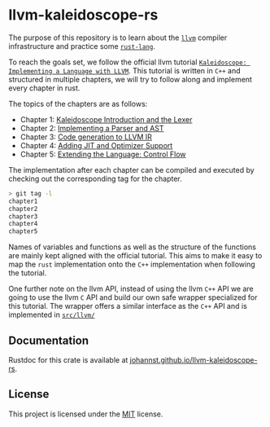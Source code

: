 # llvm-kaleidoscope-rs

The purpose of this repository is to learn about the [`llvm`][llvm] compiler
infrastructure and practice some [`rust-lang`][rust].

To reach the goals set, we follow the official llvm tutorial [`Kaleidoscope:
Implementing a Language with LLVM`][llvm-tutorial]. This tutorial is written in
`C++` and structured in multiple chapters, we will try to follow along and
implement every chapter in rust.

The topics of the chapters are as follows:
- Chapter 1: [Kaleidoscope Introduction and the Lexer][llvm-ch1]
- Chapter 2: [Implementing a Parser and AST][llvm-ch2]
- Chapter 3: [Code generation to LLVM IR][llvm-ch3]
- Chapter 4: [Adding JIT and Optimizer Support][llvm-ch4]
- Chapter 5: [Extending the Language: Control Flow][llvm-ch5]

The implementation after each chapter can be compiled and executed by checking
out the corresponding tag for the chapter.
```bash
> git tag -l
chapter1
chapter2
chapter3
chapter4
chapter5
```

Names of variables and functions as well as the structure of the functions are
mainly kept aligned with the official tutorial. This aims to make it easy to
map the `rust` implementation onto the `C++` implementation when following the
tutorial.

One further note on the llvm API, instead of using the llvm `C++` API we are
going to use the llvm `C` API and build our own safe wrapper specialized for
this tutorial. The wrapper offers a similar interface as the `C++` API and is
implemented in [`src/llvm/`](src/llvm/)

## Documentation

Rustdoc for this crate is available at
[johannst.github.io/llvm-kaleidoscope-rs][gh-pages].

## License

This project is licensed under the [MIT](LICENSE) license.

[llvm]: https://llvm.org
[llvm-tutorial]: https://llvm.org/docs/tutorial/MyFirstLanguageFrontend/index.html
[llvm-ch1]: https://llvm.org/docs/tutorial/MyFirstLanguageFrontend/LangImpl01.html
[llvm-ch2]: https://llvm.org/docs/tutorial/MyFirstLanguageFrontend/LangImpl02.html
[llvm-ch3]: https://llvm.org/docs/tutorial/MyFirstLanguageFrontend/LangImpl03.html
[llvm-ch4]: https://llvm.org/docs/tutorial/MyFirstLanguageFrontend/LangImpl04.html
[llvm-ch5]: https://llvm.org/docs/tutorial/MyFirstLanguageFrontend/LangImpl05.html
[rust]: https://www.rust-lang.org
[gh-pages]: https://johannst.github.io/llvm-kaleidoscope-rs/llvm_kaleidoscope_rs/index.html
